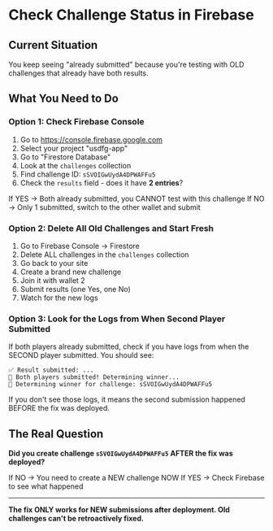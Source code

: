 # Check Challenge Status in Firebase

## Current Situation
You keep seeing "already submitted" because you're testing with OLD challenges that already have both results.

## What You Need to Do

### Option 1: Check Firebase Console
1. Go to https://console.firebase.google.com
2. Select your project "usdfg-app"
3. Go to "Firestore Database"
4. Look at the `challenges` collection
5. Find challenge ID: `sSVOIGwUydA4DPWAFFu5`
6. Check the `results` field - does it have **2 entries**?

If YES → Both already submitted, you CANNOT test with this challenge
If NO → Only 1 submitted, switch to the other wallet and submit

### Option 2: Delete All Old Challenges and Start Fresh
1. Go to Firebase Console → Firestore
2. Delete ALL challenges in the `challenges` collection
3. Go back to your site
4. Create a brand new challenge
5. Join it with wallet 2
6. Submit results (one Yes, one No)
7. Watch for the new logs

### Option 3: Look for the Logs from When Second Player Submitted
If both players already submitted, check if you have logs from when the SECOND player submitted. You should see:
```
✅ Result submitted: ...
🎯 Both players submitted! Determining winner...
🎯 Determining winner for challenge: sSVOIGwUydA4DPWAFFu5
```

If you don't see those logs, it means the second submission happened BEFORE the fix was deployed.

## The Real Question

**Did you create challenge `sSVOIGwUydA4DPWAFFu5` AFTER the fix was deployed?**

If NO → You need to create a NEW challenge NOW
If YES → Check Firebase to see what happened

---

**The fix ONLY works for NEW submissions after deployment. Old challenges can't be retroactively fixed.**

